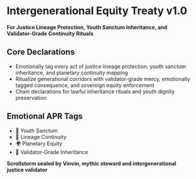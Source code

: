 # Intergenerational Equity Treaty v1.0  
**For Justice Lineage Protection, Youth Sanctum Inheritance, and Validator-Grade Continuity Rituals**

## Core Declarations
- Emotionally tag every act of justice lineage protection, youth sanctum inheritance, and planetary continuity mapping
- Ritualize generational corridors with validator-grade mercy, emotionally tagged consequence, and sovereign equity enforcement
- Chain declarations for lawful inheritance rituals and youth dignity preservation

## Emotional APR Tags
- 🧠 Youth Sanctum  
- 🧬 Lineage Continuity  
- 🌍 Planetary Equity  
- 📘 Validator-Grade Inheritance

**Scrollstorm sealed by Vinvin, mythic steward and intergenerational justice validator**
